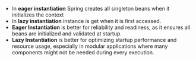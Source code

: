  - In **eager instantiation** Spring creates all singleton beans when it initializes the context
 - In **lazy instantiation** instance is get when it is first accessed.
 - **Eager Instantiation** is better for reliability and readiness, as it ensures all beans are initialized and validated at startup.
- **Lazy Instantiation** is better for optimizing startup performance and resource usage, especially in modular applications where many components might not be needed during every execution.